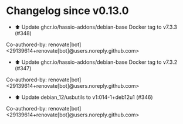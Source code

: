 # Changelog since v0.13.0
- ⬆️ Update ghcr.io/hassio-addons/debian-base Docker tag to v7.3.3 (#348)

Co-authored-by: renovate[bot] <29139614+renovate[bot]@users.noreply.github.com> 
- ⬆️ Update ghcr.io/hassio-addons/debian-base Docker tag to v7.3.2 (#347)

Co-authored-by: renovate[bot] <29139614+renovate[bot]@users.noreply.github.com> 
- ⬆️ Update debian_12/usbutils to v1:014-1+deb12u1 (#346)

Co-authored-by: renovate[bot] <29139614+renovate[bot]@users.noreply.github.com> 
